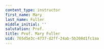 ```yaml
---
content_type: instructor
first_name: Mary
last_name: Fuller
middle_initial: ''
salutation: Prof.
title: Prof. Mary Fuller
uid: 765d5e3c-4737-d2ff-24ab-5b208d1fc1aa
---
```

